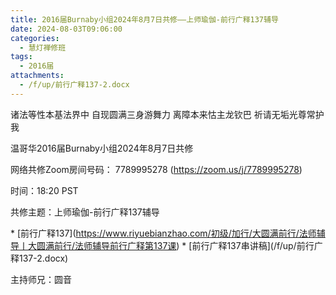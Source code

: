 ```yaml
---
title: 2016届Burnaby小组2024年8月7日共修——上师瑜伽-前行广释137辅导
date: 2024-08-03T09:06:00
categories:
  - 慧灯禅修班
tags:
  - 2016届
attachments:
  - /f/up/前行广释137-2.docx
---
```

诸法等性本基法界中 自现圆满三身游舞力 离障本来怙主龙钦巴 祈请无垢光尊常护我



温哥华2016届Burnaby小组2024年8月7日共修



网络共修Zoom房间号码： 7789995278 (<https://zoom.us/j/7789995278>)



时间：18:20 PST



共修主题：上师瑜伽-前行广释137辅导

\* \[前行广释137](https://www.riyuebianzhao.com/初级/加行/大圆满前行/法师辅导丨大圆满前行/法师辅导前行广释第137课)
\* \[前行广释137串讲稿](/f/up/前行广释137-2.docx)



主持师兄：圆音
